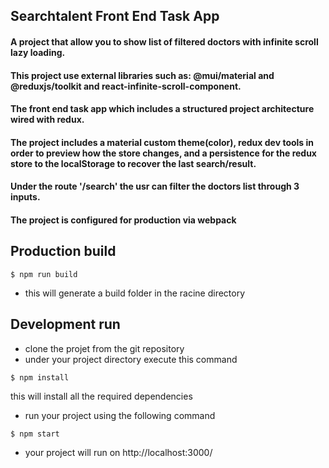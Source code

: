 ## Searchtalent Front End Task App

#### A project that allow you to show list of filtered doctors with infinite scroll lazy loading.

#### This project use external libraries such as: @mui/material and @reduxjs/toolkit and react-infinite-scroll-component.

#### The front end task app which includes a structured project architecture wired with redux.

#### The project includes a material custom theme(color), redux dev tools in order to preview how the store changes, and a persistence for the redux store to the localStorage to recover the last search/result.

#### Under the route '/search' the usr can filter the doctors list through 3 inputs.



#### The project is configured for production via webpack

## Production build

```
$ npm run build
```

- this will generate a build folder in the racine directory

## Development run

- clone the projet from the git repository
- under your project directory execute this command

```
$ npm install
```

this will install all the required dependencies

- run your project using the following command

```
$ npm start
```

- your project will run on http://localhost:3000/
